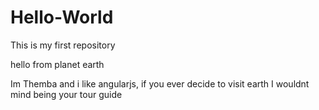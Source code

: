# Hello-World
This is my first repository

hello from planet earth

Im Themba and i like angularjs, if you ever decide to visit earth 
I wouldnt mind being your tour guide
